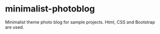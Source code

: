 # minimalist-photoblog
Minimalist theme photo blog for sample projects. Html, CSS and Bootstrap are used.
